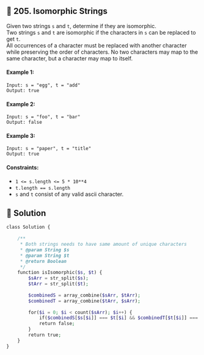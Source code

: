 ## 📝 205. Isomorphic Strings  
Given two strings `s` and `t`, determine if they are isomorphic.  
Two strings `s` and `t` are isomorphic if the characters in `s` can be replaced to get `t`.  
All occurrences of a character must be replaced with another character while preserving the order of characters. No two characters may map to the same character, but a character may map to itself.  
     
  
#### Example 1:  

```
Input: s = "egg", t = "add"
Output: true

```
#### Example 2:  

```
Input: s = "foo", t = "bar"
Output: false

```
#### Example 3:  

```
Input: s = "paper", t = "title"
Output: true

```
  
#### Constraints:  
+ `1 <= s.length <= 5 * 10**4`  
+ `t.length == s.length`  
+ `s` and `t` consist of any valid ascii character.  
  
## 📝 Solution 
```php  
class Solution {  
  
    /**   
     * Both strings needs to have same amount of unique characters  
     * @param String $s  
     * @param String $t  
     * @return Boolean  
     */  
    function isIsomorphic($s, $t) {      
        $sArr = str_split($s);  
        $tArr = str_split($t);  
  
        $combinedS = array_combine($sArr, $tArr);  
        $combinedT = array_combine($tArr, $sArr);  
  
        for($i = 0; $i < count($sArr); $i++) {  
            if($combinedS[$s[$i]] === $t[$i] && $combinedT[$t[$i]] === $s[$i]) continue;  
            return false;  
        }  
        return true;  
    }  
}  
```  
